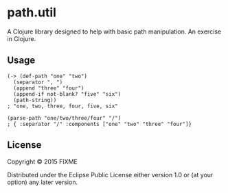 # path.util

A Clojure library designed to help with basic path manipulation. An exercise in Clojure.

## Usage

    (-> (def-path "one" "two")
      (separator ", ")
      (append "three" "four")
      (append-if not-blank? "five" "six")
      (path-string))
    ; "one, two, three, four, five, six"
      
    (parse-path "one/two/three/four" "/")
    ; { :separator "/" :components ["one" "two" "three" "four"]}    

## License

Copyright © 2015 FIXME

Distributed under the Eclipse Public License either version 1.0 or (at
your option) any later version.
